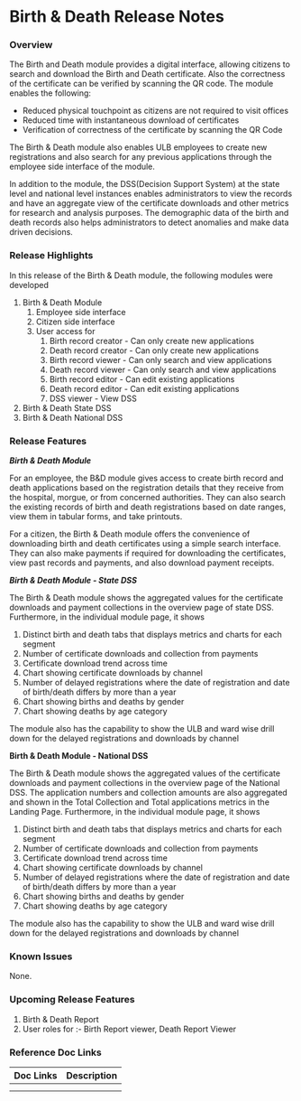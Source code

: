 # Birth & Death Release Notes

### Overview <a href="#overview" id="overview"></a>

The Birth and Death module provides a digital interface, allowing citizens to search and download the Birth and Death certificate. Also the correctness of the certificate can be verified by scanning the QR code.  The module enables the following:

* Reduced physical touchpoint as citizens are not required to visit offices
* Reduced time with instantaneous download of certificates
* Verification of correctness of the certificate by scanning the QR Code

The Birth & Death module also enables ULB employees to create new registrations and also search for any previous applications through the employee side interface of the module.

In addition to the module, the DSS(Decision Support System) at the state level and national level instances enables administrators to view the records and have an aggregate view of the certificate downloads and other metrics for research and analysis purposes. The demographic data of the birth and death records also helps administrators to detect anomalies and make data driven decisions.

### Release Highlights <a href="#release-highlights" id="release-highlights"></a>

In this release of the Birth & Death module, the following modules were developed

1. &#x20;Birth & Death Module
   1. Employee side interface
   2. Citizen side interface
   3. User access for&#x20;
      1. Birth record creator - Can only create new applications
      2. Death record creator - Can only create new applications
      3. Birth record viewer - Can only search and view applications
      4. Death record viewer - Can only search and view applications
      5. Birth record editor - Can edit existing applications
      6. Death record editor - Can edit existing applications
      7. DSS viewer - View DSS
2. Birth & Death State DSS
3. Birth & Death National DSS

### Release Features <a href="#release-features" id="release-features"></a>

_**Birth & Death Module**_

For an employee, the B\&D module gives access to create birth record and death applications based on the registration details that they receive from the hospital, morgue, or from concerned authorities. They can also search the existing records of birth and death registrations based on date ranges, view them in tabular forms, and take printouts.

For a citizen, the Birth & Death module offers the convenience of downloading birth and death certificates using a simple search interface. They can also make payments if required for downloading the certificates, view past records and payments, and also download payment receipts.

_**Birth & Death Module - State DSS**_

The Birth & Death module shows the aggregated values for the certificate downloads and payment collections in the overview page of state DSS. Furthermore, in the individual module page, it shows

1. Distinct birth and death tabs that displays metrics and charts for each segment
2. Number of certificate downloads and collection from payments
3. Certificate download trend across time
4. Chart showing certificate downloads by channel
5. Number of delayed registrations where the date of registration and date of birth/death differs by more than a year
6. Chart showing births and deaths by gender
7. Chart showing deaths by age category

The module also has the capability to show the ULB and ward wise drill down for the delayed registrations and downloads by channel

**Birth & Death Module - National DSS**

The Birth & Death module shows the aggregated values of the certificate downloads and payment collections in the overview page of the National DSS. The application numbers and collection amounts are also aggregated and shown in the Total Collection and Total applications metrics in the Landing Page. Furthermore, in the individual module page, it shows

1. Distinct birth and death tabs that displays metrics and charts for each segment
2. Number of certificate downloads and collection from payments
3. Certificate download trend across time
4. Chart showing certificate downloads by channel
5. Number of delayed registrations where the date of registration and date of birth/death differs by more than a year
6. Chart showing births and deaths by gender
7. Chart showing deaths by age category

The module also has the capability to show the ULB and ward wise drill down for the delayed registrations and downloads by channel

### Known Issues <a href="#known-issues" id="known-issues"></a>

None.

### Upcoming Release Features <a href="#upcoming-release-features" id="upcoming-release-features"></a>

1. Birth & Death Report
2. User roles for :- Birth Report viewer, Death Report Viewer

### Reference Doc Links <a href="#reference-doc-links" id="reference-doc-links"></a>

| **Doc Links** | **Description** |
| ------------- | --------------- |
|               |                 |
|               |                 |
